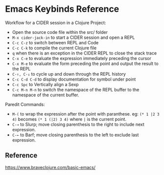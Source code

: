# Emacs Keybinds Reference

Workflow for a CIDER session in a Clojure Project:

- Open the source code file within the src/<classname> folder
- `M-x cider-jack-in` to start a CIDER session and open a REPL
- `C-c C-z` to switch between REPL and Code
- `C-c C-k` to compile the current Clojure file
- `q` when there is an exception in the CIDER REPL to close the stack trace
- `C-x C-e` to evaluate the expression immediately preceding the cursor
- `C-x M-e` to evaluate the form preceding the point and output the result to the REPL
- `C-↑, C-↓` to cycle up and down through the REPL history
- `C-c C-d C-d` to display documentation for symbol under point
- `C-c Spc` to Vertically align a Sexp
- `C-c M-n M-n` to switch the namespace of the REPL buffer to the namespace of the current buffer.

Paredit Commands:

- `M-(` to wrap the expression after the point with paranthese. eg: `(* 1 |2 3 4)` becomes `(* 1 (|2) 3 4)` where `|` is the current point.
- `C-→` to Slurp; move closing parenthesis to the right to include next expression.
- `C-←` to Barf; move closing parenthesis to the left to exclude last expression.

## Reference

https://www.braveclojure.com/basic-emacs/
